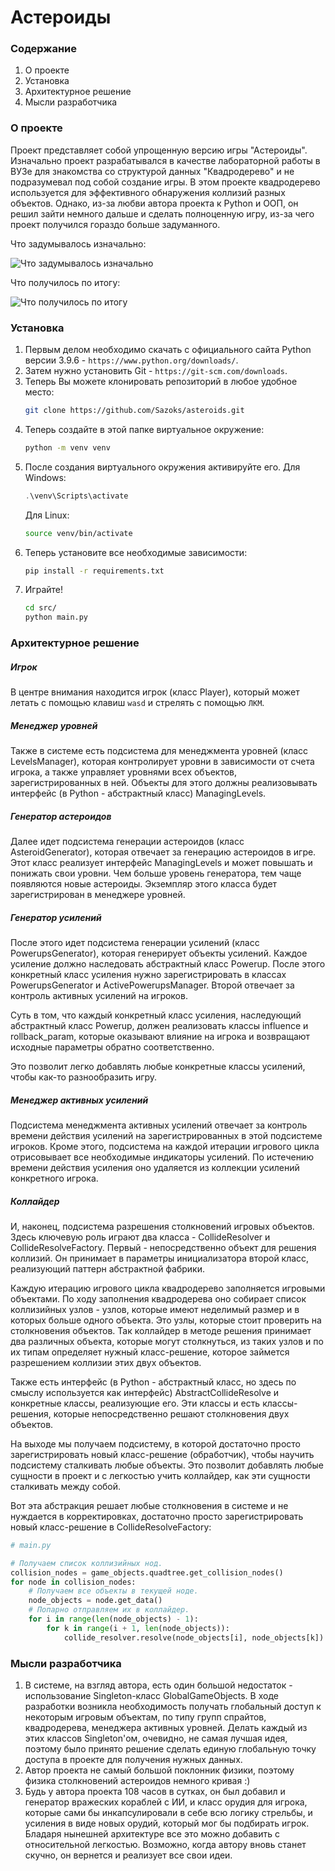 # Астероиды

### Содержание
1. О проекте
2. Установка
3. Архитектурное решение
4. Мысли разработчика

### О проекте
Проект представляет собой упрощенную версию игры "Астероиды". Изначально проект разрабатывался в качестве лабораторной работы в ВУЗе для знакомства со структурой данных "Квадродерево" и не подразумевал под собой создание игры. В этом проекте квадродерево используется для эффективного обнаружения коллизий разных объектов. Однако, из-за любви автора проекта к Python и ООП, он решил зайти немного дальше и сделать полноценную игру, из-за чего проект получился гораздо больше задуманного.

Что задумывалось изначально:

![Что задумывалось изначально](https://hsto.org/getpro/habr/post_images/59e/237/20a/59e23720a19b3109d80e62c6d2d539a0.gif)

Что получилось по итогу:

![Что получилось по итогу](https://i.yapx.ru/SoQKv.gif)

### Установка

1. Первым делом необходимо скачать с официального сайта Python версии 3.9.6 - ```https://www.python.org/downloads/```.
2. Затем нужно установить Git - ```https://git-scm.com/downloads```.
3. Теперь Вы можете клонировать репозиторий в любое удобное место:
    ```bash
    git clone https://github.com/Sazoks/asteroids.git
    ```
4. Теперь создайте в этой папке виртуальное окружение:
    ```bash
    python -m venv venv
    ```
5. После создания виртуального окружения активируйте его.
    Для Windows:
    ```powershell
    .\venv\Scripts\activate
    ```
    Для Linux:
    ```bash
    source venv/bin/activate
    ```
6. Теперь установите все необходимые зависимости:
    ```bash
    pip install -r requirements.txt
    ```
7. Играйте!
    ```bash
    cd src/
    python main.py
    ```
    
    
### Архитектурное решение

##### Игрок
В центре внимания находится игрок (класс Player), который может летать с помощью клавиш ```wasd``` и стрелять с помощью ```ЛКМ```.

##### Менеджер уровней
Также в системе есть подсистема для менеджмента уровней (класс LevelsManager), которая контролирует уровни в зависимости от счета игрока, а также управляет уровнями всех объектов, зарегистрированных в ней. Объекты для этого должны реализовывать интерфейс (в Python - абстрактный класс) ManagingLevels. 

##### Генератор астероидов
Далее идет подсистема генерации астероидов (класс AsteroidGenerator), которая отвечает за генерацию астероидов в игре. Этот класс реализует интерфейс ManagingLevels и может повышать и понижать свои уровни. Чем больше уровень генератора, тем чаще появляются новые астероиды. Экземпляр этого класса будет зарегистрирован в менеджере уровней.

##### Генератор усилений
После этого идет подсистема генерации усилений (класс PowerupsGenerator), которая генерирует объекты усилений. Каждое усиление должно наследовать абстрактный класс Powerup. После этого конкретный класс усиления нужно зарегистрировать в классах PowerupsGenerator и ActivePowerupsManager. Второй отвечает за контроль активных усилений на игроков. 

Суть в том, что каждый конкретный класс усиления, наследующий абстрактный класс Powerup, должен реализовать классы influence и rollback_param, которые оказывают влияние на игрока и возвращают исходные параметры обратно соответственно.

Это позволит легко добавлять любые конкретные классы усилений, чтобы как-то разнообразить игру.

##### Менеджер активных усилений
Подсистема менеджмента активных усилений отвечает за контроль времени действия усилений на зарегистрированных в этой подсистеме игроков. Кроме этого, подсистема на каждой итерации игрового цикла отрисовывает все необходимые индикаторы усилений. По истечению времени действия усиления оно удаляется из коллекции усилений конкретного игрока.

##### Коллайдер
И, наконец, подсистема разрешения столкновений игровых объектов. Здесь ключевую роль играют два класса - CollideResolver и CollideResolveFactory. Первый - непосредственно объект для решения коллизий. Он принимает в параметры инициализатора второй класс, реализующий паттерн абстрактной фабрики.

Каждую итерацию игрового цикла квадродерево заполняется игровыми объектами. По ходу заполнения квадродерева оно собирает список коллизийных узлов - узлов, которые имеют неделимый размер и в которых больше одного объекта. Это узлы, которые стоит проверить на столкновения объектов. Так коллайдер в методе решения принимает два различных объекта, которые могут столкнуться, из таких узлов и по их типам определяет нужный класс-решение, которое займется разрешением коллизии этих двух объектов.

Также есть интерфейс (в Python - абстрактный класс, но здесь по смыслу используется как интерфейс) AbstractCollideResolve и конкретные классы, реализующие его. Эти классы и есть классы-решения, которые непосредственно решают столкновения двух объектов.

На выходе мы получаем подсистему, в которой достаточно просто зарегистрировать новый класс-решение (обработчик), чтобы научить подсистему сталкивать любые объекты. Это позволит добавлять любые сущности в проект и с легкостью учить коллайдер, как эти сущности сталкивать между собой.

Вот эта абстракция решает любые столкновения в системе и не нуждается в корректировках, достаточно просто зарегистрировать новый класс-решение в CollideResolveFactory:
```python
# main.py

# Получаем список коллизийных нод.
collision_nodes = game_objects.quadtree.get_collision_nodes()
for node in collision_nodes:
    # Получаем все объекты в текущей ноде.
    node_objects = node.get_data()
    # Попарно отправляем их в коллайдер.
    for i in range(len(node_objects) - 1):
        for k in range(i + 1, len(node_objects)):
            collide_resolver.resolve(node_objects[i], node_objects[k])
```


### Мысли разработчика

1. В системе, на взгляд автора, есть один большой недостаток - использование Singleton-класс GlobalGameObjects. В ходе разработки возникла необходимость получать глобальный доступ к некоторым игровым объектам, по типу групп спрайтов, квадродерева, менеджера активных уровней. Делать каждый из этих классов Singleton'ом, очевидно, не самая лучшая идея, поэтому было принято решение сделать единую глобальную точку доступа в проекте для получения нужных данных. 
2. Автор проекта не самый большой поклонник физики, поэтому физика столкновений астероидов немного кривая :)
3. Будь у автора проекта 108 часов в сутках, он был добавил и генератор вражеских кораблей с ИИ, и класс орудия для игрока, которые сами бы инкапсулировали в себе всю логику стрельбы, и усиления в виде новых орудий, который мог бы подбирать игрок. Бладаря нынешней архитектуре все это можно добавить с относительной легкостью. Возможно, когда автору вновь станет скучно, он вернется и реализует все свои идеи.
    
